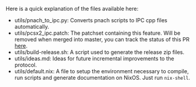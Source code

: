 Here is a quick explanation of the files available here:

* utils/pnach\_to\_ipc.py: Converts pnach scripts to IPC cpp files
  automatically.   
* utils/pcsx2\_ipc.patch: The patchset containing this feature. Will be removed when
  merged into master, you can track the status of this PR
  [here](https://github.com/PCSX2/pcsx2/pull/3591).
* utils/build-release.sh: A script used to generate the release zip files.
* utils/ideas.md: Ideas for future incremental improvements to the protocol.  
* utils/default.nix: A file to setup the environment necessary to compile, run scripts
  and generate documentation on NixOS. Just run `nix-shell`.
